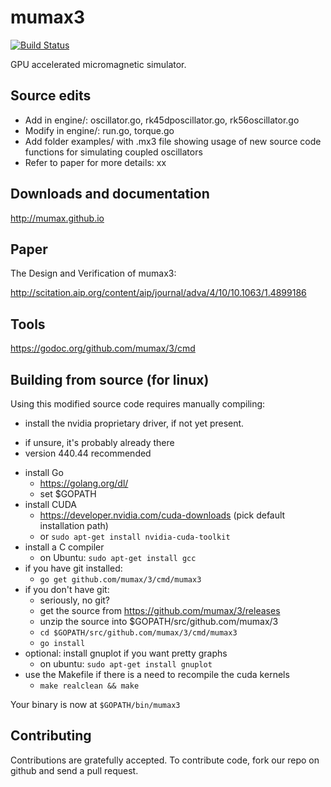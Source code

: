 mumax3 
======
[![Build Status](https://travis-ci.org/mumax/3.svg?branch=master)](https://travis-ci.org/mumax/3)

GPU accelerated micromagnetic simulator.

Source edits
------------

  - Add in engine/: oscillator.go, rk45dposcillator.go, rk56oscillator.go
  - Modify in engine/: run.go, torque.go
  - Add folder examples/ with .mx3 file showing usage of new source code functions for simulating coupled oscillators
  - Refer to paper for more details: xx


Downloads and documentation
---------------------------

http://mumax.github.io


Paper
-----

The Design and Verification of mumax3:

http://scitation.aip.org/content/aip/journal/adva/4/10/10.1063/1.4899186


Tools
-----

https://godoc.org/github.com/mumax/3/cmd


Building from source (for linux)
--------------------

Using this modified source code requires manually compiling:

  * install the nvidia proprietary driver, if not yet present.
   - if unsure, it's probably already there
   - version 440.44 recommended
  * install Go 
    - https://golang.org/dl/
    - set $GOPATH
  * install CUDA 
    - https://developer.nvidia.com/cuda-downloads (pick default installation path)
    - or `sudo apt-get install nvidia-cuda-toolkit`
  * install a C compiler
    - on Ubuntu: `sudo apt-get install gcc`
  * if you have git installed: 
    - `go get github.com/mumax/3/cmd/mumax3`
  * if you don't have git:
    - seriously, no git?
    - get the source from https://github.com/mumax/3/releases
    - unzip the source into $GOPATH/src/github.com/mumax/3
    - `cd $GOPATH/src/github.com/mumax/3/cmd/mumax3`
    - `go install`
  * optional: install gnuplot if you want pretty graphs
    - on ubuntu: `sudo apt-get install gnuplot`
  * use the Makefile if there is a need to recompile the cuda kernels
    - `make realclean && make`

Your binary is now at `$GOPATH/bin/mumax3`

Contributing
------------

Contributions are gratefully accepted. To contribute code, fork our repo on github and send a pull request.

